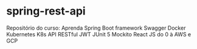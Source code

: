 # spring-rest-api
Repositório do curso: Aprenda Spring Boot framework Swagger Docker Kubernetes K8s API RESTful JWT JUnit 5 Mockito React JS do 0 à AWS e GCP
